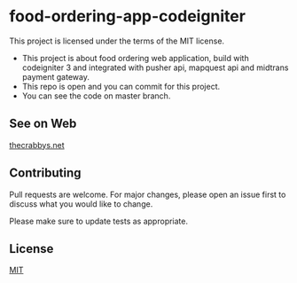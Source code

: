 # food-ordering-app-codeigniter
This project is licensed under the terms of the MIT license.  

- This project is about food ordering web application, build with codeigniter 3 and integrated with pusher api, mapquest api and midtrans payment gateway.
- This repo is open and you can commit for this project.
- You can see the code on master branch.

## See on Web
[thecrabbys.net](https://thecrabbys.net/)

## Contributing
Pull requests are welcome. For major changes, please open an issue first to discuss what you would like to change.

Please make sure to update tests as appropriate.

## License
[MIT](https://choosealicense.com/licenses/mit/)
